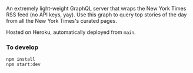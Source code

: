 An extremely light-weight GraphQL server that wraps the New York Times RSS feed (no API keys, yay). Use this graph to query top stories of the day from all the New York Times's curated pages.

Hosted on Heroku, automatically deployed from `main`.

### To develop

```
npm install
npm start:dev
```
